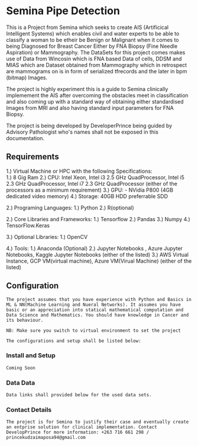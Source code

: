 # Semina Pipe Detection

This is a Project from Semina which seeks to create AIS (Artificical Intelligent Systems) which enables civil and water experts to be able to classify a woman to be etheir be Benign or Malignant when it comes to being Diagnosed for Breast Cancer Either by FNA Biopsy (Fine Needle Aspiration) or Mammography. The DataSets for this project comes makes use of Data from Wincosin which is FNA  based Data of cells, DDSM and MIAS which are Dataset obtained from Mammography which in retrospect are mammograms on is in form of serialized tfrecords and the later in bpm (bitmap) Images.

The project is highly experiment this is a guide to Semina clinically implemement the AIS after overcoming the obstacles meet in classification and also coming up with a standard way of obtaining either standardised Images from MRI and also having standard input parameters for FNA Biopsy.

The project is being developed by DeveloperPrince being guided by Advisory Pathologist who's names shall not be exposed in this documentation.

## Requirements

1.) Virtual Machine or HPC with the following Specifications:  
    1.) 8 Gig Ram
    2.) CPU: Intel Xeon, Intel i3 2.5 GHz QuadProcessor, Intel i5 2.3 GHz QuadProcessor, Intel i7        2.3 GHz QuadProcessor (either of the processors as a minimum requirement)
    3.) GPU: - NVidia P800 (4GB dedicated video memory)
    4.) Storage: 40GB HDD preferrable SDD

2.) Programing Languages:
    1.) Python
    2.) R(optional)

2.) Core Libraries and Frameworks:
    1.) Tensorflow
    2.) Pandas
    3.) Numpy
    4.) TensorFlow.Keras

3.) Optional Libraries:
    1.) OpenCV

4.) Tools:
    1.) Anaconda (Optional)
    2.) Jupyter Notebooks , Azure Jupyter Notebooks, Kaggle Jupyter Notebooks (either of the listed)
    3.) AWS Virtual Instance, GCP VM(virtual machine), Azure VM(Virual Machine) (either of the           listed)

## Configuration

    The project assumes that you have experience with Python and Basics in ML & NN(Machine Learning and Nueral Networks). It assumes you have basic or an appreciation into statical mathematical computation and Data Science and Mathematics. You should have knowledge in Cancer and its behaviour. 

    NB: Make sure you switch to virtual environment to set the project

    The configurations and setup shall be listed below:

### Install and Setup

    Coming Soon

### Data Data

    Data links shall provided below for the used data sets.


### Contact Details

    The project is for Semina to justify their case and eventually create an entprise solution for clinical implementation. Contact DevelopPrince for more information: +263 716 661 298 / 
    princekudzaimaposa94@gmail.com

 